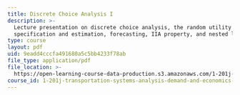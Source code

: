 ```yaml
---
title: Discrete Choice Analysis I
description: >-
  Lecture presentation on discrete choice analysis, the random utility model,
  specification and estimation, forecasting, IIA property, and nested logit.
type: course
layout: pdf
uid: 9eadd4cccfa491680a5c5bb4233f78ab
file_type: application/pdf
file_location: >-
  https://open-learning-course-data-production.s3.amazonaws.com/1-201j-transportation-systems-analysis-demand-and-economics-fall-2008/9eadd4cccfa491680a5c5bb4233f78ab_MIT1_201JF08_lec03.pdf
course_id: 1-201j-transportation-systems-analysis-demand-and-economics-fall-2008
---
```

